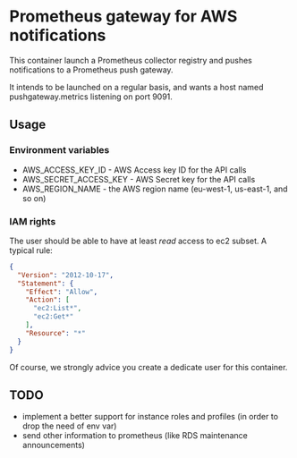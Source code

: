 # Prometheus gateway for AWS notifications

This container launch a Prometheus collector registry and pushes
notifications to a Prometheus push gateway.

It intends to be launched on a regular basis, and wants a host named
pushgateway.metrics listening on port 9091.

## Usage
### Environment variables
* AWS_ACCESS_KEY_ID - AWS Access key ID for the API calls
* AWS_SECRET_ACCESS_KEY - AWS Secret key for the API calls
* AWS_REGION_NAME - the AWS region name (eu-west-1, us-east-1, and so on)

### IAM rights
The user should be able to have at least *read* access to ec2 subset. A typical rule:
```JSON
{
  "Version": "2012-10-17",
  "Statement": {
    "Effect": "Allow",
    "Action": [
      "ec2:List*",
      "ec2:Get*"
    ],
    "Resource": "*"
  }
}
```
Of course, we strongly advice you create a dedicate user for this container.

## TODO
- implement a better support for instance roles and profiles (in order to drop the need of env var)
- send other information to prometheus (like RDS maintenance announcements)
